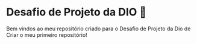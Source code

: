 # Desafio de Projeto da DIO 📘
Bem vindos ao meu repositório criado para o Desafio de Projeto da Dio de Criar o meu primeiro repositório!

